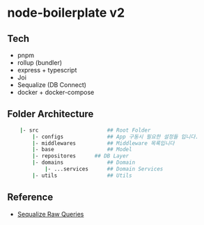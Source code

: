 # node-boilerplate v2

## Tech

- pnpm
- rollup (bundler)
- express + typescript
- Joi 
- Sequalize (DB Connect)
- docker + docker-compose

## Folder Architecture

```sh
    |- src                      ## Root Folder
        |- configs              ## App 구동시 필요한 설정들 입니다.
        |- middlewares          ## Middleware 목록입니다
        |- base                 ## Model
        |- repositores      ## DB Layer
        |- domains              ## Domain
            |- ...services      ## Domain Services
        |- utils                ## Utils
```

## Reference

- <a href="https://sequelize.org/docs/v6/core-concepts/raw-queries/"> Sequalize Raw Queries</a>
